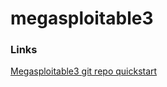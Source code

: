 # megasploitable3

### Links

[Megasploitable3 git repo quickstart](https://github.com/rapid7/metasploitable3#quick-start)
